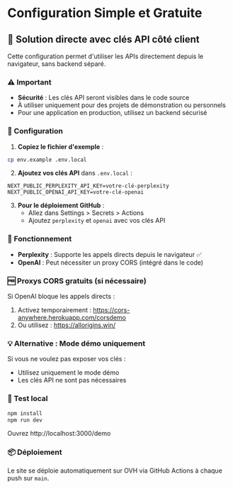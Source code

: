 # Configuration Simple et Gratuite

## 🚀 Solution directe avec clés API côté client

Cette configuration permet d'utiliser les APIs directement depuis le navigateur, sans backend séparé.

### ⚠️ Important
- **Sécurité** : Les clés API seront visibles dans le code source
- À utiliser uniquement pour des projets de démonstration ou personnels
- Pour une application en production, utilisez un backend sécurisé

### 📝 Configuration

1. **Copiez le fichier d'exemple** :
```bash
cp env.example .env.local
```

2. **Ajoutez vos clés API** dans `.env.local` :
```env
NEXT_PUBLIC_PERPLEXITY_API_KEY=votre-clé-perplexity
NEXT_PUBLIC_OPENAI_API_KEY=votre-clé-openai
```

3. **Pour le déploiement GitHub** :
   - Allez dans Settings > Secrets > Actions
   - Ajoutez `perplexity` et `openai` avec vos clés API

### 🎯 Fonctionnement

- **Perplexity** : Supporte les appels directs depuis le navigateur ✅
- **OpenAI** : Peut nécessiter un proxy CORS (intégré dans le code)

### 🆓 Proxys CORS gratuits (si nécessaire)

Si OpenAI bloque les appels directs :
1. Activez temporairement : https://cors-anywhere.herokuapp.com/corsdemo
2. Ou utilisez : https://allorigins.win/

### 💡 Alternative : Mode démo uniquement

Si vous ne voulez pas exposer vos clés :
- Utilisez uniquement le mode démo
- Les clés API ne sont pas nécessaires

### 🔧 Test local

```bash
npm install
npm run dev
```

Ouvrez http://localhost:3000/demo

### 📦 Déploiement

Le site se déploie automatiquement sur OVH via GitHub Actions à chaque push sur `main`. 